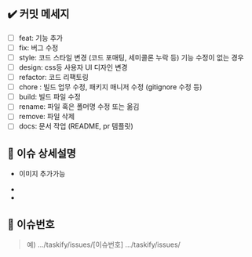 ## ✔️ 커밋 메세지
- [ ] feat: 기능 추가
- [ ] fix: 버그 수정
- [ ] style: 코드 스타일 변경 (코드 포매팅, 세미콜론 누락 등) 기능 수정이 없는 경우
- [ ] design: css등 사용자 UI 디자인 변경
- [ ] refactor: 코드 리팩토링
- [ ] chore : 빌드 업무 수정, 패키지 매니저 수정 (gitignore 수정 등)
- [ ] build: 빌드 파일 수정
- [ ] rename: 파일 혹은 폴머명 수정 또는 옮김 
- [ ] remove: 파일 삭제 
- [ ] docs: 문서 작업 (README, pr 템플릿)

## 📝 이슈 상세설명
* 이미지 추가가능
-
-


## 🔢 이슈번호 
> 예) .../taskify/issues/[이슈번호]
>.../taskify/issues/
